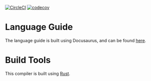 [![CircleCI](https://circleci.com/gh/aszecsei/catlang/tree/master.svg?style=svg)](https://circleci.com/gh/aszecsei/catlang/tree/master)
[![codecov](https://codecov.io/gh/aszecsei/catlang/branch/master/graph/badge.svg)](https://codecov.io/gh/aszecsei/catlang)

# Language Guide

The language guide is built using Docusaurus, and can be found [here](https://aszecsei.github.io/catlang).

# Build Tools

This compiler is built using [Rust](https://www.rust-lang.org/en-US/).
